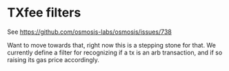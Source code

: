 # TXfee filters

See <https://github.com/osmosis-labs/osmosis/issues/738>

Want to move towards that, right now this is a stepping stone for that. We currently define a filter for recognizing if a tx is an arb transaction, and if so raising its gas price accordingly.
